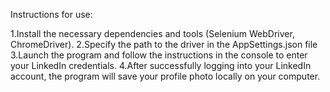 Instructions for use:

1.Install the necessary dependencies and tools (Selenium WebDriver, ChromeDriver).
2.Specify the path to the driver in the AppSettings.json file
3.Launch the program and follow the instructions in the console to enter your LinkedIn credentials.
4.After successfully logging into your LinkedIn account, the program will save your profile photo locally on your computer.
